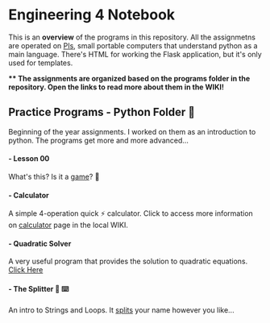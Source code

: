 # Engineering 4 Notebook
This is an **overview** of the programs in this repository. All the assignmetns are operated on [PIs](https://en.wikipedia.org/wiki/Raspberry_Pi), small portable computers that understand python as a main language. There's HTML for working the Flask application, but it's only used for templates.

**\*\* The assignments are organized based on the programs folder in the repository. Open the links to read more about them in the WIKI!**
## Practice Programs - Python Folder :file_folder:
Beginning of the year assignments. I worked on them as an introduction to python. The programs get more and more advanced...
#### - Lesson 00
What's this? Is it a [game](https://github.com/AhmedAl-Doori/Engineering4_Notebook/wiki/Roll-the-Dice)? :game_die:
#### - Calculator
A simple 4-operation quick :zap: calculator. Click to access more information on [calculator](https://github.com/AhmedAl-Doori/Engineering4_Notebook/wiki/Calculator) page in the local WIKI.
#### - Quadratic Solver
A very useful program that provides the solution to quadratic equations. [Click Here](https://github.com/AhmedAl-Doori/Engineering4_Notebook/wiki/Quadratic-Solver)
#### - The Splitter :knife: :keyboard:
An intro to Strings and Loops. It [splits](https://github.com/AhmedAl-Doori/Engineering4_Notebook/wiki/Strings-and-Loops) your name however you like...
